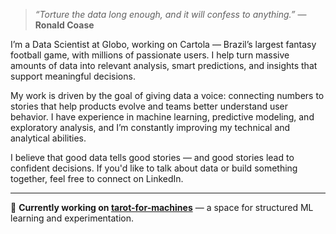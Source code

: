 > *“Torture the data long enough, and it will confess to anything.”* — **Ronald Coase**

I’m a Data Scientist at Globo, working on Cartola — Brazil’s largest fantasy football game, with millions of passionate users. I help turn massive amounts of data into relevant analysis, smart predictions, and insights that support meaningful decisions.

My work is driven by the goal of giving data a voice: connecting numbers to stories that help products evolve and teams better understand user behavior. I have experience in machine learning, predictive modeling, and exploratory analysis, and I’m constantly improving my technical and analytical abilities.

I believe that good data tells good stories — and good stories lead to confident decisions. If you'd like to talk about data or build something together, feel free to connect on LinkedIn.

----

🚀 **Currently working on [tarot-for-machines](https://github.com/ThaisPerdomo/tarot-for-machines)** — a space for structured ML learning and experimentation.
